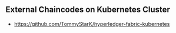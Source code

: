 
## External Chaincodes on Kubernetes Cluster
- https://github.com/TommyStarK/hyperledger-fabric-kubernetes
